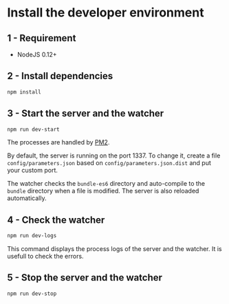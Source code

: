 Install the developer environment
=================================

1 - Requirement
---------------

- NodeJS 0.12+


2 - Install dependencies
------------------------

```bash
npm install
```

3 - Start the server and the watcher
------------------------------------

```bash
npm run dev-start
```

The processes are handled by [PM2](https://github.com/Unitech/pm2).

By default, the server is running on the port 1337. To change it, create a file `config/parameters.json` based on `config/parameters.json.dist` and put your custom port.

The watcher checks the `bundle-es6` directory and auto-compile to the `bundle` directory when a file is modified.
The server is also reloaded automatically.


4 - Check the watcher
---------------------

```bash
npm run dev-logs
```

This command displays the process logs of the server and the watcher. It is usefull to check the errors.



5 - Stop the server and the watcher
-----------------------------------

```bash
npm run dev-stop
```
